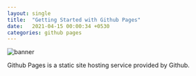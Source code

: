 ```yaml
---
layout: single
title:  "Getting Started with Github Pages"
date:   2021-04-15 00:00:34 +0530
categories: github pages
---
```

![banner](https://bhushan-mdn.github.io/assets/2021-04-15-getting-started-with-github-pages/banner.png)

Github Pages is a static site hosting service provided by Github.